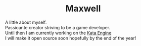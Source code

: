 <h1 style = "text-align:center;"> Maxwell </h1>
A little about myself.
<br>Passioante creator striving to be a game developer.
<br>Until then I am currently working on the <a href ="https://github.com/powwwy/kata-engine">Kata Engine</a>
<br>I will make it open source soon hopefully by the end of the year!

